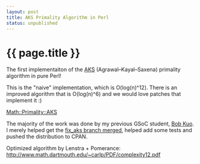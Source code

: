 ```yaml
---
layout: post
title: AKS Primality Algorithm in Perl
status: unpublished
---
```


# {{ page.title }}

The first implementaiton of the
[AKS](https://en.wikipedia.org/wiki/AKS_primality_test) (Agrawal–Kayal–Saxena)
primality algorithm in pure Perl!

This is the "naive" implementation, which is O(log(n)^12). There is an improved
algorithm that is O(log(n)^6) and we would love patches that implement it :)

[Math::Primality::AKS](https://metacpan.org/module/Math::Primality::AKS)

The majority of the work was done by my previous GSoC student, [Bob Kuo](https://twitter.com/bubaflub). I
merely helped get the [fix_aks branch merged](https://github.com/leto/math--primality/commit/1c6545f8f7a464bf5a5066cc4ef0d06532631588), helped add some tests and pushed
the distribution to CPAN.

Optimized algorithm by Lenstra + Pomerance: http://www.math.dartmouth.edu/~carlp/PDF/complexity12.pdf

